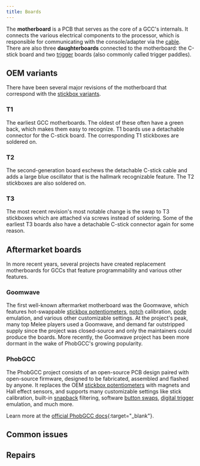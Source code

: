 ```yaml
---
title: Boards
---
```


The **motherboard** is a PCB that serves as the core of a GCC's internals. It connects the various electrical components to the processor, which is responsible for communicating with the console/adapter via the [cable](/compendium/cables). There are also three **daughterboards** connected to the motherboard: the C-stick board and two [trigger](/compendium/triggers) boards (also commonly called trigger paddles).

## OEM variants

There have been several major revisions of the motherboard that correspond with the [stickbox variants](/compendium/sticks/stickboxes#variants).

### T1

The earliest GCC motherboards. The oldest of these often have a green back, which makes them easy to recognize. T1 boards use a detachable connector for the C-stick board. The corresponding T1 stickboxes are soldered on.

### T2

The second-generation board eschews the detachable C-stick cable and adds a large blue oscillator that is the hallmark recognizable feature. The T2 stickboxes are also soldered on.

### T3

The most recent revision's most notable change is the swap to T3 stickboxes which are attached via screws instead of soldering. Some of the earliest T3 boards also have a detachable C-stick connector again for some reason.

## Aftermarket boards

In more recent years, several projects have created replacement motherboards for GCCs that feature programmability and various other features.

### Goomwave

The first well-known aftermarket motherboard was the Goomwave, which features hot-swappable [stickbox potentiometers](/compendium/sticks/pots), [notch](/compendium/shells/mods/notches) calibration, [pode](/compendium/sticks/pots#pode) emulation, and various other customizable settings. At the project's peak, many top Melee players used a Goomwave, and demand far outstripped supply since the project was closed-source and only the maintainers could produce the boards. More recently, the Goomwave project has been more dormant in the wake of PhobGCC's growing popularity.

### PhobGCC

The PhobGCC project consists of an open-source PCB design paired with open-source firmware, designed to be fabricated, assembled and flashed by anyone. It replaces the OEM [stickbox potentiometers](/compendium/sticks/pots) with magnets and Hall effect sensors, and supports many customizable settings like stick calibration, built-in [snapback](/compendium/sticks/stickboxes#common-issues) filtering, software [button swaps](/compendium/boards/mods/button-swaps), [digital trigger](/compendium/triggers/mods/digital) emulation, and much more.

Learn more at the [official PhobGCC docs](https://github.com/PhobGCC/PhobGCC-doc){:target="\_blank"}.

## Common issues

## Repairs
